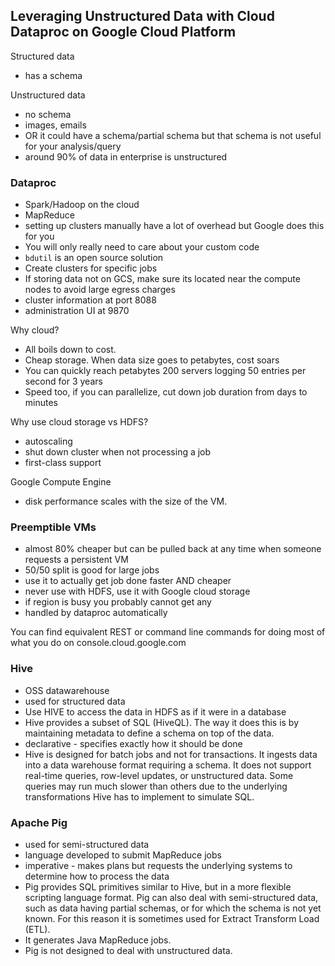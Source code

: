 ## Leveraging Unstructured Data with Cloud Dataproc on Google Cloud Platform

Structured data
* has a schema

Unstructured data
* no schema
* images, emails
* OR it could have a schema/partial schema but that schema is not useful for your analysis/query
* around 90% of data in enterprise is unstructured

### Dataproc
* Spark/Hadoop on the cloud
* MapReduce
* setting up clusters manually have a lot of overhead but Google does this for you
* You will only really need to care about your custom code
* `bdutil` is an open source solution
* Create clusters for specific jobs
* If storing data not on GCS, make sure its located near the compute nodes to avoid large egress charges
* cluster information at port 8088
* administration UI at 9870

Why cloud? 
* All boils down to cost. 
* Cheap storage. When data size goes to petabytes, cost soars
* You can quickly reach petabytes 200 servers logging 50 entries per second for 3 years
* Speed too, if you can parallelize, cut down job duration from days to minutes

Why use cloud storage vs HDFS?
* autoscaling
* shut down cluster when not processing a job
* first-class support

Google Compute Engine
* disk performance scales with the size of the VM.

### Preemptible VMs
* almost 80% cheaper but can be pulled back at any time when someone requests a persistent VM
* 50/50 split is good for large jobs
* use it to actually get job done faster AND cheaper
* never use with HDFS, use it with Google cloud storage
* if region is busy you probably cannot get any
* handled by dataproc automatically

You can find equivalent REST or command line commands for doing most of what you do on console.cloud.google.com

### Hive
* OSS datawarehouse
* used for structured data
* Use HIVE to access the data in HDFS as if it were in a database
* Hive provides a subset of SQL (HiveQL). The way it does this is by maintaining metadata to define a schema on top of the data.
* declarative - specifies exactly how it should be done
* Hive is designed for batch jobs and not for transactions. It ingests data into a data warehouse format requiring a schema. It does not support real-time queries, row-level updates, or unstructured data. Some queries may run much slower than others due to the underlying transformations Hive has to implement to simulate SQL.

 ### Apache Pig
* used for semi-structured data
* language developed to submit MapReduce jobs
* imperative - makes plans but requests the underlying systems to determine how to process the data
* Pig provides SQL primitives similar to Hive, but in a more flexible scripting language format. Pig can also deal with semi-structured data, such as data having partial schemas, or for which the schema is not yet known. For this reason it is sometimes used for Extract Transform Load (ETL). 
* It generates Java MapReduce jobs. 
* Pig is not designed to deal with unstructured data.
